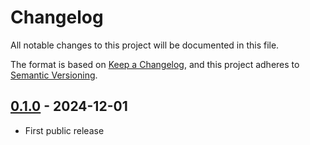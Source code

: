 # Changelog

All notable changes to this project will be documented in this file.

The format is based on [Keep a Changelog](https://keepachangelog.com/en/1.0.0/),
and this project adheres to [Semantic Versioning](https://semver.org/spec/v2.0.0.html).

## [0.1.0] - 2024-12-01

- First public release

[0.1.0]: https://github.com/compulim/event-target-properties/releases/tag/v0.1.0
